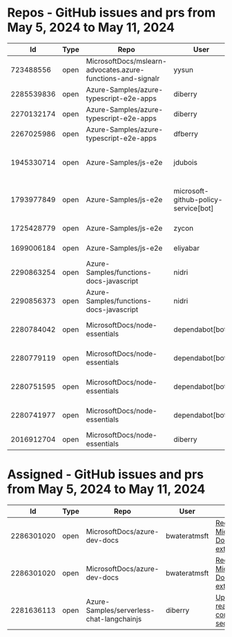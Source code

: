 # Repos - GitHub issues and prs from May 5, 2024 to May 11, 2024
|Id|Type|Repo|User|Title|Date|Age|
|--|--|--|--|--|--|--|
|723488556|open|MicrosoftDocs/mslearn-advocates.azure-functions-and-signalr|yysun| [connection.send vs axios](https://api.github.com/repos/MicrosoftDocs/mslearn-advocates.azure-functions-and-signalr/issues/16)|2020-10-16T19:42:14Z|1303|
|2285539836|open|Azure-Samples/azure-typescript-e2e-apps|diberry| [Azure SQL quickstarts](https://api.github.com/repos/Azure-Samples/azure-typescript-e2e-apps/issues/64)|2024-05-08T12:58:54Z|3|
|2270132174|open|Azure-Samples/azure-typescript-e2e-apps|diberry| [Assistant function call](https://api.github.com/repos/Azure-Samples/azure-typescript-e2e-apps/issues/63)|2024-04-29T22:58:49Z|12|
|2267025986|open|Azure-Samples/azure-typescript-e2e-apps|dfberry| [Convert eslintignore to eslint "ignores" property](https://api.github.com/repos/Azure-Samples/azure-typescript-e2e-apps/issues/62)|2024-04-27T13:52:38Z|14|
|1945330714|open|Azure-Samples/js-e2e|jdubois| [This repo doesn't meet the "durable ownership minimums" for Microsoft compliance](https://api.github.com/repos/Azure-Samples/js-e2e/issues/55)|2023-10-16T14:19:48Z|208|
|1793977849|open|Azure-Samples/js-e2e|microsoft-github-policy-service[bot]| [FabricBot: Onboarding to GitOps.ResourceManagement because of FabricBot decommissioning](https://api.github.com/repos/Azure-Samples/js-e2e/issues/54)|2023-07-07T18:01:49Z|309|
|1725428779|open|Azure-Samples/js-e2e|zycon| [Method changed to beginStart](https://api.github.com/repos/Azure-Samples/js-e2e/issues/53)|2023-05-25T09:20:31Z|352|
|1699006184|open|Azure-Samples/js-e2e|eliyabar| [Update create-vm.js](https://api.github.com/repos/Azure-Samples/js-e2e/issues/52)|2023-05-07T10:47:32Z|370|
|2290863254|open|Azure-Samples/functions-docs-javascript|nidri| [Update README.md to update references to http triggers](https://api.github.com/repos/Azure-Samples/functions-docs-javascript/issues/9)|2024-05-11T11:56:21Z|0|
|2290856373|open|Azure-Samples/functions-docs-javascript|nidri| [Update httpTriggerRoute.js to use 'context' instead of 'console' for …](https://api.github.com/repos/Azure-Samples/functions-docs-javascript/issues/8)|2024-05-11T11:47:20Z|0|
|2280784042|open|MicrosoftDocs/node-essentials|dependabot[bot]| [chore(deps-dev): bump eslint from 8.57.0 to 9.2.0 in /nodejs-files](https://api.github.com/repos/MicrosoftDocs/node-essentials/issues/104)|2024-05-06T12:36:50Z|5|
|2280779119|open|MicrosoftDocs/node-essentials|dependabot[bot]| [chore(deps-dev): bump eslint from 8.57.0 to 9.2.0 in /nodejs-intro](https://api.github.com/repos/MicrosoftDocs/node-essentials/issues/103)|2024-05-06T12:34:18Z|5|
|2280751595|open|MicrosoftDocs/node-essentials|dependabot[bot]| [chore(deps-dev): bump eslint from 8.57.0 to 9.2.0 in /nodejs-http](https://api.github.com/repos/MicrosoftDocs/node-essentials/issues/102)|2024-05-06T12:19:35Z|5|
|2280741977|open|MicrosoftDocs/node-essentials|dependabot[bot]| [chore(deps-dev): bump eslint from 8.57.0 to 9.2.0 in /nodejs-debug](https://api.github.com/repos/MicrosoftDocs/node-essentials/issues/101)|2024-05-06T12:14:31Z|5|
|2016912704|open|MicrosoftDocs/node-essentials|diberry| [Best practice for updates](https://api.github.com/repos/MicrosoftDocs/node-essentials/issues/47)|2023-11-29T15:58:58Z|164|
# Assigned - GitHub issues and prs from May 5, 2024 to May 11, 2024
|Id|Type|Repo|User|Title|Date|Age|
|--|--|--|--|--|--|--|
|2286301020|open|MicrosoftDocs/azure-dev-docs|bwateratmsft| [Recommend Microsoft's Docker extension](https://api.github.com/repos/MicrosoftDocs/azure-dev-docs/issues/1389)|2024-05-08T19:33:21Z|3|
|2286301020|open|MicrosoftDocs/azure-dev-docs|bwateratmsft| [Recommend Microsoft's Docker extension](https://api.github.com/repos/MicrosoftDocs/azure-dev-docs/issues/1389)|2024-05-08T19:33:21Z|3|
|2281636113|open|Azure-Samples/serverless-chat-langchainjs|diberry| [Update readme components section](https://api.github.com/repos/Azure-Samples/serverless-chat-langchainjs/issues/66)|2024-05-06T19:51:09Z|5|
